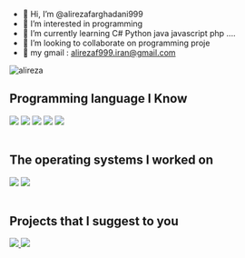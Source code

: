 - 👋 Hi, I’m @alirezafarghadani999
- 👀 I’m interested in programming
- 🌱 I’m currently learning C# Python java javascript php ....
- 💞️ I’m looking to collaborate on programming proje 
- 📨 my gmail : alirezaf999.iran@gmail.com

<a href="https://t.me/alirezaff999">
  <img align="left" alt="alireza" src="https://img.shields.io/badge/telegram-informational?style=flat&logo=telegram&logoColor=white&color=informational" />
</a>

<br>
<h2>Programming language I Know</h2>
<div style="dispaly:inline">
<img src="https://img.shields.io/badge/python 3.9-yellow?style=flat&logo=python&logoColor=white">
<img src="https://img.shields.io/badge/C%23-green?style=flat&logo=c#&logoColor=white">
<img src="https://img.shields.io/badge/javascript-green?style=flat&logo=javascript&logoColor=white">
  <img src="https://img.shields.io/badge/java-orange?style=flat&logo=java&logoColor=white">
  <img src="https://img.shields.io/badge/PHP-blue?style=flat&logo=php&logoColor=white">
 </div>
 
<br>
<h2>The operating systems I worked on</h2>
<div style="dispaly:inline">
  <img src="https://img.shields.io/badge/Windows-blue?style=flat&logo=windows&logoColor=white">
  <img src="https://img.shields.io/badge/Linux-blue?style=flat&logo=linux&logoColor=white">
  
 </div>
  <br>
<h2>Projects that I suggest to you</h2>
<div style="dispaly:inline">
  <a href="https://github.com/alirezafarghadani999/sval-saz-random">
  <img  src="https://img.shields.io/badge/Soval Saz-V2.9-success?style=for-the-badge&logo=Windows">
  </a>
   <a href="https://github.com/alirezafarghadani999/Ui-in-Console">
  <img  src="https://img.shields.io/badge/Ui in Console-C sharp?style=for-the-badge">
  </a>
 </div>
 
